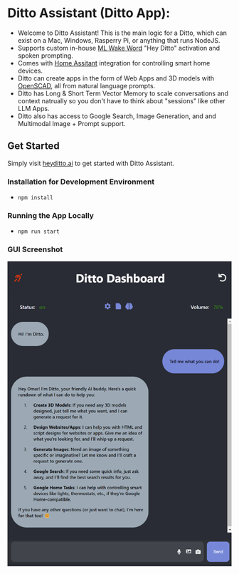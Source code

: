# Ditto Assistant (Ditto App):
- Welcome to Ditto Assistant! This is the main logic for a Ditto, which can exist on a Mac, Windows, Rasperry Pi, or anything that runs NodeJS.
- Supports custom in-house [ML Wake Word](https://github.com/omarzanji/ditto_activation) "Hey Ditto" activation and spoken prompting.
- Comes with [Home Assitant](https://www.home-assistant.io/) integration for controlling smart home devices.
- Ditto can create apps in the form of Web Apps and 3D models with [OpenSCAD](https://openscad.org/), all from natural language prompts.
- Ditto has Long & Short Term Vector Memory to scale conversations and context natrually so you don't have to think about "sessions" like other LLM Apps.
- Ditto also has access to Google Search, Image Generation, and and Multimodal Image + Prompt support.

## Get Started
Simply visit [heyditto.ai](https://heyditto.ai) to get started with Ditto Assistant.

### Installation for Development Environment
- `npm install`

### Running the App Locally
- `npm run start`

### GUI Screenshot
![](/images/ui.png)